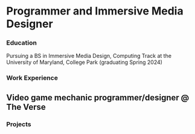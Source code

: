 # Programmer and Immersive Media Designer

### Education
Pursuing a BS in Immersive Media Design, Computing Track at the University of Maryland, College Park (graduating Spring 2024)

### Work Experience
Video game mechanic programmer/designer @ The Verse
- 

### Projects

